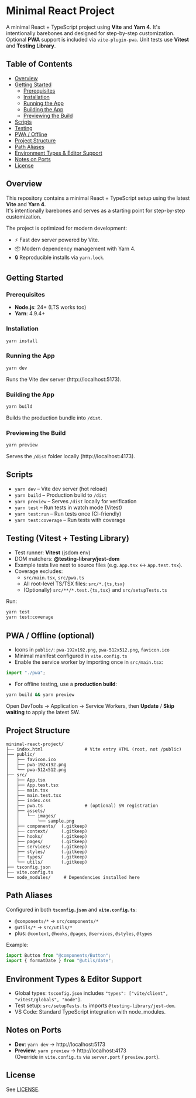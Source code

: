 # Minimal React Project

A minimal React + TypeScript project using **Vite** and **Yarn 4**. It's intentionally barebones and designed for step-by-step customization. Optional **PWA** support is included via `vite-plugin-pwa`. Unit tests use **Vitest** and **Testing Library**.

## Table of Contents

- [Overview](#overview)
- [Getting Started](#getting-started)
  - [Prerequisites](#prerequisites)
  - [Installation](#installation)
  - [Running the App](#running-the-app)
  - [Building the App](#building-the-app)
  - [Previewing the Build](#previewing-the-build)
- [Scripts](#scripts)
- [Testing](#testing-vitest--testing-library)
- [PWA / Offline](#pwa--offline-optional)
- [Project Structure](#project-structure)
- [Path Aliases](#path-aliases)
- [Environment Types & Editor Support](#environment-types--editor-support)
- [Notes on Ports](#notes-on-ports)
- [License](#license)

## Overview

This repository contains a minimal React + TypeScript setup using the latest **Vite** and **Yarn 4**.  
It's intentionally barebones and serves as a starting point for step-by-step customization.

The project is optimized for modern development:

- ⚡ Fast dev server powered by Vite.
- 📦 Modern dependency management with Yarn 4.
- 🔒 Reproducible installs via `yarn.lock`.

## Getting Started

### Prerequisites

- **Node.js**: 24+ (LTS works too)
- **Yarn**: 4.9.4+

### Installation

```bash
yarn install
```

### Running the App

```bash
yarn dev
```

Runs the Vite dev server (http://localhost:5173).

### Building the App

```bash
yarn build
```

Builds the production bundle into `/dist`.

### Previewing the Build

```bash
yarn preview
```

Serves the `/dist` folder locally (http://localhost:4173).

## Scripts

- `yarn dev` – Vite dev server (hot reload)
- `yarn build` – Production build to `/dist`
- `yarn preview` – Serves `/dist` locally for verification
- `yarn test` – Run tests in watch mode (Vitest)
- `yarn test:run` – Run tests once (CI-friendly)
- `yarn test:coverage` – Run tests with coverage

## Testing (Vitest + Testing Library)

- Test runner: **Vitest** (jsdom env)
- DOM matchers: **@testing-library/jest-dom**
- Example tests live next to source files (e.g. `App.tsx` ↔ `App.test.tsx`).
- Coverage excludes:
  - `src/main.tsx`, `src/pwa.ts`
  - All root-level TS/TSX files: `src/*.{ts,tsx}`
  - (Optionally) `src/**/*.test.{ts,tsx}` and `src/setupTests.ts`

Run:

```bash
yarn test
yarn test:coverage
```

## PWA / Offline (optional)

- Icons in `public/`: `pwa-192x192.png`, `pwa-512x512.png`, `favicon.ico`
- Minimal manifest configured in `vite.config.ts`
- Enable the service worker by importing once in `src/main.tsx`:

```ts
import "./pwa";
```

- For offline testing, use a **production build**:

```bash
yarn build && yarn preview
```

Open DevTools → Application → Service Workers, then **Update** / **Skip waiting** to apply the latest SW.

## Project Structure

```
minimal-react-project/
├── index.html                # Vite entry HTML (root, not /public)
├── public/
│   ├── favicon.ico
│   ├── pwa-192x192.png
│   └── pwa-512x512.png
├── src/
│   ├── App.tsx
│   ├── App.test.tsx
│   ├── main.tsx
│   ├── main.test.tsx
│   ├── index.css
│   ├── pwa.ts                # (optional) SW registration
│   ├── assets/
│   │   └── images/
│   │       └── sample.png
│   ├── components/  (.gitkeep)
│   ├── context/     (.gitkeep)
│   ├── hooks/       (.gitkeep)
│   ├── pages/       (.gitkeep)
│   ├── services/    (.gitkeep)
│   ├── styles/      (.gitkeep)
│   ├── types/       (.gitkeep)
│   └── utils/       (.gitkeep)
├── tsconfig.json
├── vite.config.ts
└── node_modules/     # Dependencies installed here
```

## Path Aliases

Configured in both **`tsconfig.json`** and **`vite.config.ts`**:

- `@components/*` → `src/components/*`
- `@utils/*` → `src/utils/*`
- plus: `@context`, `@hooks`, `@pages`, `@services`, `@styles`, `@types`

Example:

```ts
import Button from "@components/Button";
import { formatDate } from "@utils/date";
```

## Environment Types & Editor Support

- Global types: `tsconfig.json` includes `"types": ["vite/client", "vitest/globals", "node"]`.
- Test setup: `src/setupTests.ts` imports `@testing-library/jest-dom`.
- VS Code: Standard TypeScript integration with node_modules.

## Notes on Ports

- **Dev**: `yarn dev` → http://localhost:5173
- **Preview**: `yarn preview` → http://localhost:4173  
  (Override in `vite.config.ts` via `server.port` / `preview.port`).

## License

See [LICENSE](./LICENSE).
